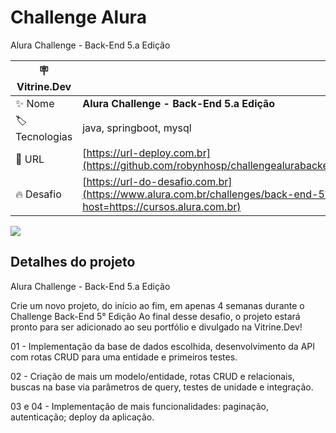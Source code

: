 # Challenge Alura

Alura Challenge - Back-End 5.a Edição

| :placard: Vitrine.Dev |     |
| -------------  | --- |
| :sparkles: Nome        | **Alura Challenge - Back-End 5.a Edição**
| :label: Tecnologias | java, springboot, mysql
| :rocket: URL         | [https://url-deploy.com.br](https://github.com/robynhosp/challengealurabackend5)
| :fire: Desafio     | [https://url-do-desafio.com.br](https://www.alura.com.br/challenges/back-end-5?host=https://cursos.alura.com.br)

<!-- Inserir imagem com a #vitrinedev ao final do link -->
![](https://via.placeholder.com/1200x500.png?text=imagem+lindona+do+meu+projeto#vitrinedev)

## Detalhes do projeto

Alura Challenge - Back-End 5.a Edição

Crie um novo projeto, do início ao fim, em apenas 4 semanas durante o Challenge Back-End 5° Edição
Ao final desse desafio, o projeto estará pronto para ser adicionado ao seu portfólio e divulgado na Vitrine.Dev!

01 - Implementação da base de dados escolhida, desenvolvimento da API com rotas CRUD para uma entidade e primeiros testes.

02 - Criação de mais um modelo/entidade, rotas CRUD e relacionais, buscas na base via parâmetros de query, testes de unidade e integração.

03 e 04 - Implementação de mais funcionalidades: paginação, autenticação; deploy da aplicação.
